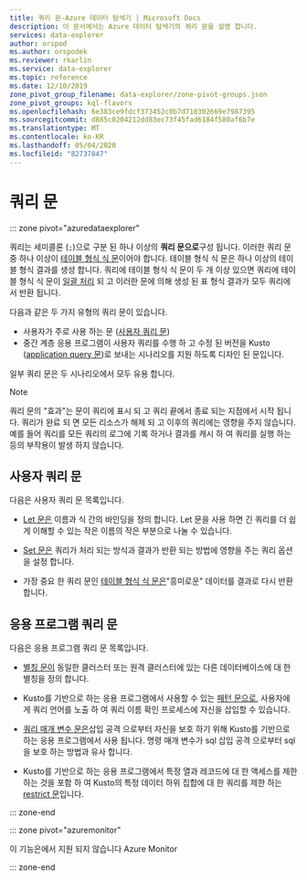 ```yaml
---
title: 쿼리 문-Azure 데이터 탐색기 | Microsoft Docs
description: 이 문서에서는 Azure 데이터 탐색기의 쿼리 문을 설명 합니다.
services: data-explorer
author: orspod
ms.author: orspodek
ms.reviewer: rkarlin
ms.service: data-explorer
ms.topic: reference
ms.date: 12/10/2019
zone_pivot_group_filename: data-explorer/zone-pivot-groups.json
zone_pivot_groups: kql-flavors
ms.openlocfilehash: 6e383ce9fdcf373452c0b7d710302669e7987395
ms.sourcegitcommit: d885c0204212dd83ec73f45fad6184f580af6b7e
ms.translationtype: MT
ms.contentlocale: ko-KR
ms.lasthandoff: 05/04/2020
ms.locfileid: "82737847"
---
```

# <a name="query-statements"></a>쿼리 문

::: zone pivot="azuredataexplorer"

쿼리는 세미콜론 (`;`)으로 구분 된 하나 이상의 **쿼리 문으로**구성 됩니다.
이러한 쿼리 문 중 하나 이상이 [테이블 형식 식 문](./tabularexpressionstatements.md)이어야 합니다.
테이블 형식 식 문은 하나 이상의 테이블 형식 결과를 생성 합니다.
쿼리에 테이블 형식 식 문이 두 개 이상 있으면 쿼리에 테이블 형식 식 문이 [일괄 처리](./batches.md) 되 고 이러한 문에 의해 생성 된 표 형식 결과가 모두 쿼리에서 반환 됩니다.

다음과 같은 두 가지 유형의 쿼리 문이 있습니다.

* 사용자가 주로 사용 하는 문 ([사용자 쿼리 문](#user-query-statements))
* 중간 계층 응용 프로그램이 사용자 쿼리를 수행 하 고 수정 된 버전을 Kusto ([application query 문](#application-query-statements))로 보내는 시나리오를 지원 하도록 디자인 된 문입니다.

일부 쿼리 문은 두 시나리오에서 모두 유용 합니다.

> [!NOTE]
> 쿼리 문의 "효과"는 문이 쿼리에 표시 되 고 쿼리 끝에서 종료 되는 지점에서 시작 됩니다. 쿼리가 완료 되 면 모든 리소스가 해제 되 고 이후의 쿼리에는 영향을 주지 않습니다. 예를 들어 쿼리를 모든 쿼리의 로그에 기록 하거나 결과를 캐시 하 여 쿼리를 실행 하는 등의 부작용이 발생 하지 않습니다.

## <a name="user-query-statements"></a>사용자 쿼리 문

다음은 사용자 쿼리 문 목록입니다.

* [Let 문은](./letstatement.md) 이름과 식 간의 바인딩을 정의 합니다.
  Let 문을 사용 하면 긴 쿼리를 더 쉽게 이해할 수 있는 작은 이름의 작은 부분으로 나눌 수 있습니다.

* [Set 문은](./setstatement.md) 쿼리가 처리 되는 방식과 결과가 반환 되는 방법에 영향을 주는 쿼리 옵션을 설정 합니다.

* 가장 중요 한 쿼리 문인 [테이블 형식 식 문은](./tabularexpressionstatements.md)"흥미로운" 데이터를 결과로 다시 반환 합니다.

## <a name="application-query-statements"></a>응용 프로그램 쿼리 문

다음은 응용 프로그램 쿼리 문 목록입니다.

* [별칭 문이](./aliasstatement.md) 동일한 클러스터 또는 원격 클러스터에 있는 다른 데이터베이스에 대 한 별칭을 정의 합니다.

* Kusto를 기반으로 하는 응용 프로그램에서 사용할 수 있는 [패턴 문으로](./patternstatement.md), 사용자에 게 쿼리 언어를 노출 하 여 쿼리 이름 확인 프로세스에 자신을 삽입할 수 있습니다.

* [쿼리 매개 변수 문은](./queryparametersstatement.md)삽입 공격 으로부터 자신을 보호 하기 위해 Kusto를 기반으로 하는 응용 프로그램에서 사용 됩니다. 명령 매개 변수가 sql 삽입 공격 으로부터 sql을 보호 하는 방법과 유사 합니다.

* Kusto를 기반으로 하는 응용 프로그램에서 특정 열과 레코드에 대 한 액세스를 제한 하는 것을 포함 하 여 Kusto의 특정 데이터 하위 집합에 대 한 쿼리를 제한 하는 [restrict 문](./restrictstatement.md)입니다.

::: zone-end

::: zone pivot="azuremonitor"

이 기능은에서 지원 되지 않습니다 Azure Monitor

::: zone-end

